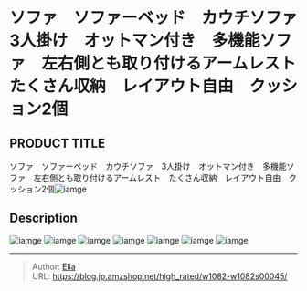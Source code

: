 # ソファ　ソファーベッド　カウチソファ　3人掛け　オットマン付き　多機能ソファ　左右側とも取り付けるアームレスト　たくさん収納　レイアウト自由　クッション2個


## PRODUCT TITLE 

ソファ　ソファーベッド　カウチソファ　3人掛け　オットマン付き　多機能ソファ　左右側とも取り付けるアームレスト　たくさん収納　レイアウト自由　クッション2個![iamge](https://b2bfiles1.gigab2b.cn/image/wkseller/10588/20211117_6510a39042beb010a7454bff1638c9fe.jpg)

## Description











![iamge](https://b2bfiles1.gigab2b.cn/image/wkseller/10588/20211107_707ecc3c53b1980128baa2ca2a4aa690.jpg)
![iamge](https://b2bfiles1.gigab2b.cn/image/wkseller/10588/20211117_295752642969ca833ef2c529f1ba1b68.jpg)
![iamge](https://b2bfiles1.gigab2b.cn/image/wkseller/10588/20211117_9f4f9c4c6ef6539faeabd5f9f9ea81ae.jpg)
![iamge](https://b2bfiles1.gigab2b.cn/image/wkseller/10588/20211117_a7fda786eafb11c06d5d70c97d0e3ad5.jpg)
![iamge](https://b2bfiles1.gigab2b.cn/image/wkseller/10588/20211117_939d121beb6248b5a9b29da56661d428.jpg)
![iamge](https://b2bfiles1.gigab2b.cn/image/wkseller/10588/20211117_01bbfc1a386738b5edc70ecbd120a8b7.jpg)
![iamge](https://b2bfiles1.gigab2b.cn/image/wkseller/10588/20211117_d81e7aa654a3985530f50803efe68b77.jpg)


---

> Author: [Ella](https://blog.jp.amzshop.net/)  
> URL: https://blog.jp.amzshop.net/high_rated/w1082-w1082s00045/  

